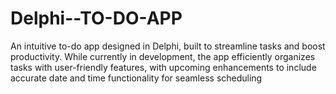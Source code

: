 # Delphi--TO-DO-APP
An intuitive to-do app designed in Delphi, built to streamline tasks and boost productivity. While currently in development, the app efficiently organizes tasks with user-friendly features, with upcoming enhancements to include accurate date and time functionality for seamless scheduling
